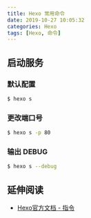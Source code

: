 ```yaml
---
title: Hexo 常用命令
date: 2019-10-27 10:05:32
categories: Hexo
tags: [Hexo, 命令]
---
```


## 启动服务

###  默认配置

```bash
$ hexo s
```

### 更改端口号

```bash
$ hexo s -p 80
```

### 输出 DEBUG

```bash
$ hexo s --debug
```

## 延伸阅读

- [Hexo官方文档 - 指令](https://hexo.io/zh-cn/docs/commands)

